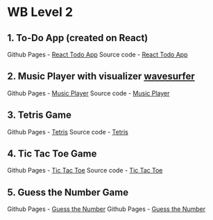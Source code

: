 # WB Level 2
## 1. To-Do App (created on React) 
Github Pages - [React Todo App](https://septemberonfire.github.io/react-todo-app/) 
Source code - [React Todo App](https://github.com/septemberonfire/react-todo-app)

## 2. Music Player with visualizer [wavesurfer](https://wavesurfer.xyz/)
Github Pages - [Music Player](https://septemberonfire.github.io/music-player/)
Source code - [Music Player](https://github.com/septemberonfire/music-player)

## 3. Tetris Game
Github Pages - [Tetris](https://septemberonfire.github.io/tetris/)
Source code - [Tetris](https://github.com/septemberonfire/tetris)

## 4. Tic Tac Toe Game
Github Pages - [Tic Tac Toe](https://septemberonfire.github.io/tic-tac-toe/)
Source code - [Tic Tac Toe](https://github.com/septemberonfire/tic-tac-toe)

## 5. Guess the Number Game
Github Pages - [Guess the Number](https://septemberonfire.github.io/guess-the-number/)
Github Pages - [Guess the Number](https://github.com/septemberonfire/guess-the-number)

